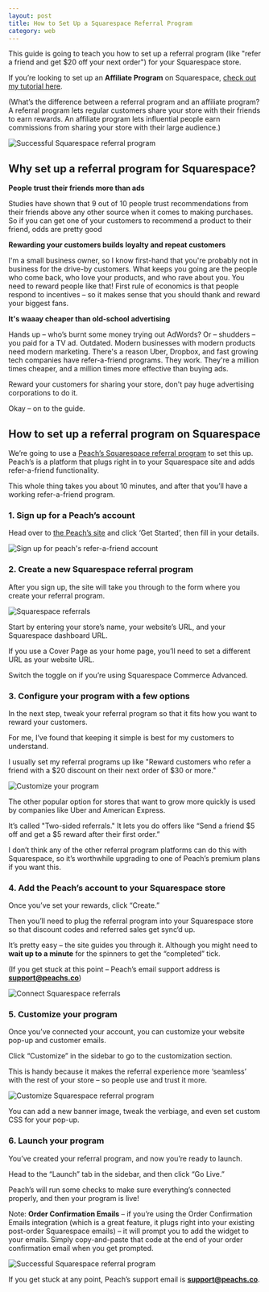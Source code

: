 ```yaml
---
layout: post
title: How to Set Up a Squarespace Referral Program
category: web
---
```


This guide is going to teach you how to set up a referral program (like "refer a friend and get $20 off your next order") for your Squarespace store.

If you’re looking to set up an **Affiliate Program** on Squarespace, [check out my tutorial here](/blog/2019/08/20/squarespace-affiliate-marketing-program-guide/index.html).

(What’s the difference between a referral program and an affiliate program? A referral program lets regular customers share your store with their friends to earn rewards. An affiliate program lets influential people earn commissions from sharing your store with their large audience.)

![Successful Squarespace referral program][img-0]

## Why set up a referral program for Squarespace?

**People trust their friends more than ads**

Studies have shown that 9 out of 10 people trust recommendations from their friends above any other source when it comes to making purchases. So if you can get one of your customers to recommend a product to their friend, odds are pretty good 

**Rewarding your customers builds loyalty and repeat customers**

I'm a small business owner, so I know first-hand that you're probably not in business for the drive-by customers. What keeps you going are the people who come back, who love your products, and who rave about you. You need to reward people like that! First rule of economics is that people respond to incentives – so it makes sense that you should thank and reward your biggest fans.

**It's waaay cheaper than old-school advertising**

Hands up – who’s burnt some money trying out AdWords? Or – shudders – you paid for a TV ad. Outdated. Modern businesses with modern products need modern marketing. There's a reason Uber, Dropbox, and fast growing tech companies have refer-a-friend programs. They work. They're a million times cheaper, and a million times more effective than buying ads.

Reward your customers for sharing your store, don't pay huge advertising corporations to do it.

Okay – on to the guide.


## How to set up a referral program on Squarespace

We’re going to use a [Peach’s Squarespace referral program][peach] to set this up. Peach’s is a platform that plugs right in to your Squarespace site and adds refer-a-friend functionality.

This whole thing takes you about 10 minutes, and after that you’ll have a working refer-a-friend program.

### 1. Sign up for a Peach’s account

Head over to [the Peach’s site][peach] and click ‘Get Started’, then fill in your details.

![Sign up for peach's refer-a-friend account][img-1]

### 2. Create a new Squarespace referral program

After you sign up, the site will take you through to the form where you create your referral program.

![Squarespace referrals][img-2]

Start by entering your store’s name, your website’s URL, and your Squarespace dashboard URL.

If you use a Cover Page as your home page, you’ll need to set a different URL as your website URL. 

Switch the toggle on if you’re using Squarespace Commerce Advanced.

### 3. Configure your program with a few options

In the next step, tweak your referral program so that it fits how you want to reward your customers.

For me, I’ve found that keeping it simple is best for my customers to understand.

I usually set my referral programs up like "Reward customers who refer a friend with a $20 discount on their next order of $30 or more."

![Customize your program][img-3]

The other popular option for stores that want to grow more quickly is used by companies like Uber and American Express.

It’s called "Two-sided referrals." It lets you do offers like “Send a friend $5 off and get a $5 reward after their first order.”

I don’t think any of the other referral program platforms can do this with Squarespace, so it’s worthwhile upgrading to one of Peach’s premium plans if you want this.



### 4. Add the Peach’s account to your Squarespace store

Once you’ve set your rewards, click “Create.”

Then you’ll need to plug the referral program into your Squarespace store so that discount codes and referred sales get sync‘d up.

It’s pretty easy – the site guides you through it. Although you might need to **wait up to a minute** for the spinners to get the “completed” tick.

(If you get stuck at this point – Peach’s email support address is **support@peachs.co**)

![Connect Squarespace referrals][img-4]


### 5. Customize your program

Once you’ve connected your account, you can customize your website pop-up and customer emails.

Click “Customize” in the sidebar to go to the customization section.

This is handy because it makes the referral experience more ‘seamless’ with the rest of your store – so people use and trust it more.

![Customize Squarespace referral program][img-5]

You can add a new banner image, tweak the verbiage, and even set custom CSS for your pop-up.

### 6. Launch your program

You’ve created your referral program, and now you’re ready to launch.

Head to the “Launch” tab in the sidebar, and then click “Go Live.”

Peach’s will run some checks to make sure everything’s connected properly, and then your program is live!

Note: **Order Confirmation Emails** – if you’re using the Order Confirmation Emails integration (which is
a great feature, it plugs right into your existing post-order Squarespace emails) – it will prompt you
to add the widget to your emails. Simply copy-and-paste that code at the end of your order confirmation email
when you get prompted.

![Successful Squarespace referral program][img-6]

If you get stuck at any point, Peach’s support email is **support@peachs.co**.

[peach]: https://peachs.co
[img-0]: /img/squarespace/set-up-squarespace-referral.png
[img-1]: /img/squarespace/p2-get-started.png
[img-2]: /img/squarespace/p2-basic-details.png
[img-3]: /img/squarespace/p2-config.png
[img-4]: /img/squarespace/p2-connect.png
[img-5]: /img/squarespace/p2-customize.png
[img-6]: /img/squarespace/p2-launch.png
